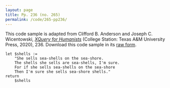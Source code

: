 ```yaml
---
layout: page
title: Pp. 236 (no. 265)
permalink: /code/265-pp236/
---
```


This code sample is adapted from Clifford B. Anderson and Joseph C. Wicentowski, 
[_XQuery for Humanists_](/) (College Station: Texas A&M University Press, 2020), 236. 
Download this code sample in its [raw form](/code/265-pp236/265-pp236.xq).

```xquery
let $shells :=
    "She sells sea-shells on the sea-shore.
    The shells she sells are sea-shells, I'm sure.
    For if she sells sea-shells on the sea-shore
    Then I'm sure she sells sea-shore shells."
return
    $shells
```  
